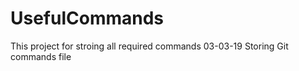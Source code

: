 # UsefulCommands

This project for stroing all required commands
03-03-19 Storing Git commands file
